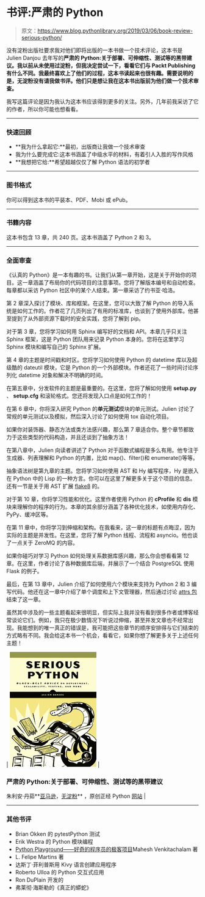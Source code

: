 # 书评:严肃的 Python

> 原文：<https://www.blog.pythonlibrary.org/2019/03/06/book-review-serious-python/>

没有淀粉出版社要求我对他们即将出版的一本书做一个技术评论，这本书是 Julien Danjou 去年写的**严肃的 Python:关于部署、可伸缩性、测试等的黑带建议。我以前从未使用过淀粉，但我决定尝试一下，看看它们与 Packt Publishing 有什么不同。我最终喜欢上了他们的过程，这本书读起来也很有趣。需要说明的是，无淀粉没有请我做书评。他们只是想让我在这本书出版前为他们做一个技术审查。**

我写这篇评论是因为我认为这本书应该得到更多的关注。另外，几年前我采访了它的作者，所以你可能也想看看。

* * *

### 快速回顾

*   **我为什么拿起它:**最初，出版商让我做一个技术审查
*   我为什么要完成它:这本书涵盖了中级水平的材料，有着引人入胜的写作风格
*   **我想把它给:**希望超越仅仅了解 Python 语法的初学者

* * *

### 图书格式

你可以得到这本书的平装本、PDF、Mobi 或 ePub。

* * *

### 书籍内容

这本书包含 13 章，共 240 页。这本书涵盖了 Python 2 和 3。

* * *

### 全面审查

《认真的 Python》是一本有趣的书。让我们从第一章开始，这是关于开始你的项目。这一章涵盖了布局你的代码项目的注意事项。您将了解版本编号和自动检查。每章都以采访 Python 社区中的某个人结束。第一章采访了约书亚·哈洛。

第 2 章深入探讨了模块、库和框架。在这里，您可以大致了解 Python 的导入系统是如何工作的。作者花了几页列出了有用的标准库，也谈到了使用外部库。他甚至提到了从外部资源下载时的安全实践，您将了解到 pip。

对于第 3 章，您将学习如何用 Sphinx 编写好的文档和 API。本章几乎只关注 Sphinx 框架，这是 Python 团队用来记录 Python 本身的。您将在这里学习 Sphinx 模块和编写自己的 Sphinx 扩展。

第 4 章的主题是时间戳和时区。您将学习如何使用 Python 的 datetime 库以及超级酷的 dateutil 模块，它是 Python 的一个外部模块。作者还花了一些时间讨论序列化 datetime 对象和解决不明确的时间。

在第五章中，分发软件的主题是最重要的。在这里，您将了解如何使用 **setup.py** 、 **setup.cfg** 和滚轮格式。您还将发现入口点是如何工作的！

在第 6 章中，你将深入研究 Python 的**单元测试**模块的单元测试。Julien 讨论了常规的单元测试以及模拟，然后深入讨论了如何使用 tox 自动化项目。

如果你对装饰器、静态方法或类方法感兴趣，那么第 7 章适合你。整个章节都致力于这些类型的代码构造，并且还谈到了抽象方法！

在第八章中，Julien 向读者讲述了 Python 对于函数式编程是多么有用。他专注于生成器、列表理解和 Python 的内置，比如 map()、filter()和 enumerate()等等。

抽象语法树是第九章的主题。您将学习如何使用 AST 和 Hy 编写程序，Hy 是嵌入在 Python 中的 Lisp 的一种方言。你可以在这里了解更多关于这个项目的信息。还有一节是关于用 AST 扩展 [flake8](http://flake8.pycqa.org/en/latest/) 的。

对于第 10 章，你将学习性能和优化。这里作者使用 Python 的 **cProfile** 和 **dis** 模块来理解你的程序的行为。本章的其余部分涵盖了各种优化技术，如使用内存化、PyPy、缓冲区等。

在第 11 章中，你将学习到伸缩和架构。在我看来，这一章的标题有点晦涩，因为实际的主题是并发性。在这里，您将了解 Python 线程、流程和 asyncio。他也谈了一点关于 ZeroMQ 的内容。

如果你碰巧对学习 Python 如何处理关系数据库感兴趣，那么你会想看看第 12 章。在这里，作者讨论了各种数据库后端，并展示了一个结合 PostgreSQL 使用 Flask 的例子。

最后，在第 13 章中，Julien 介绍了如何使用六个模块来支持为 Python 2 和 3 编写代码。他还在这一章中介绍了单个调度和上下文管理器，然后通过讨论 [attrs 包](http://www.attrs.org/en/stable/)结束了这一章。

虽然其中涉及的一些主题看起来很明显，但实际上我并没有看到很多作者或博客经常谈论它们。例如，我只在极少数情况下听说过伸缩，甚至并发文章也不经常出现。我能想到的唯一真正的错误是，我可能把这些章节的顺序安排得与它们结束的方式略有不同。我会给这本书一个机会，看看它，如果你想了解更多关于上述任何主题！

| [![](img/43cee9a7a241c4b5287f65b07746a8f1.png)](https://amzn.to/2ERKUs7) | 

### 严肃的 Python:关于部署、可伸缩性、测试等的黑带建议

朱利安·丹茹**[亚马逊](https://amzn.to/2ERKUs7)，[无淀粉](https://nostarch.com/seriouspython)** ，原创正经 Python [网站](https://serious-python.com/) |

* * *

### 其他书评

*   Brian Okken 的 pytestPython 测试
*   Erik Westra 的 Python 模块编程
*   [Python Playground——好奇的程序员的极客项目](https://www.blog.pythonlibrary.org/2015/12/11/book-review-python-playground-geeky-projects-for-the-curious-programmer/)Mahesh Venkitachalam 著
*   L. Felipe Martins 著
*   达斯丁·菲利普斯用 Kivy 语言创建应用程序
*   Roberto Ulloa 的 Python 交互式应用
*   Ron DuPlain 开发的
*   弗莱彻·海斯勒的《真正的蟒蛇》